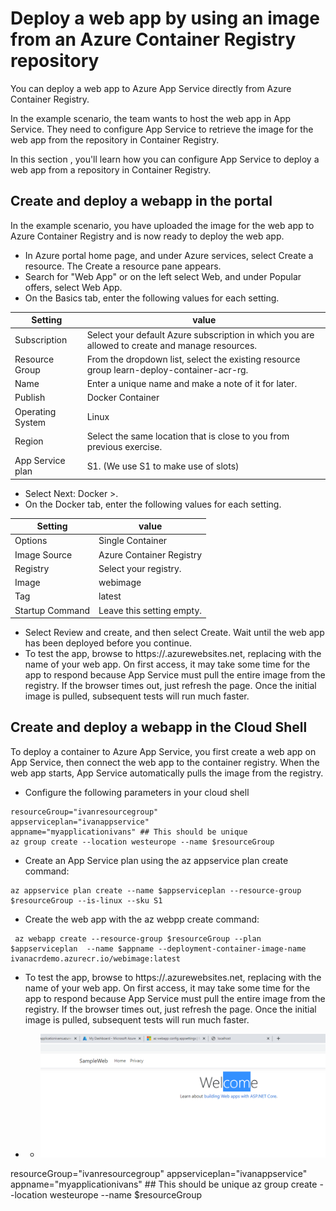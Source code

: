 # Deploy a web app by using an image from an Azure Container Registry repository
You can deploy a web app to Azure App Service directly from Azure Container Registry.

In the example scenario, the team wants to host the web app in App Service. They need to configure App Service to retrieve the image for the web app from the repository in Container Registry.

In this section , you'll learn how you can configure App Service to deploy a web app from a repository in Container Registry.

## Create and deploy a webapp in the portal 
In the example scenario, you have uploaded the image for the web app to Azure Container Registry and is now ready to deploy the web app.
- In  Azure portal home page, and under Azure services, select Create a resource. The Create a resource pane appears.
- Search for "Web App" or on the left  select Web, and under Popular offers, select Web App.
- On the Basics tab, enter the following values for each setting.

| Setting   | value |
| ------------- | ------------- |
| Subscription | Select your default Azure subscription in which you are allowed to create and manage resources. | 
| Resource Group | From the dropdown list, select the existing resource group learn-deploy-container-acr-rg. | 
| Name |  Enter a unique name and make a note of it for later.| 
| Publish |  Docker Container | 
| Operating System | Linux | 
| Region |  Select the same location that is close to you from previous exercise. | 
| App Service plan | S1. (We use S1 to make use of slots)| 
- Select Next: Docker >.
- On the Docker tab, enter the following values for each setting.

| Setting   | value |
| ------------- | ------------- |
|Options|	Single Container|
|Image Source	|Azure Container Registry|
|Registry|	Select your registry.|
|Image|	webimage|
|Tag|	latest |
|Startup Command |Leave this setting empty.|
- Select Review and create, and then select Create. Wait until the web app has been deployed before you continue.
- To test the app, browse to https://<app-name>.azurewebsites.net, replacing <app-name> with the name of your web app. On first access, it may take some time for the app to respond because App Service must pull the entire image from the registry. If the browser times out, just refresh the page. Once the initial image is pulled, subsequent tests will run much faster.

## Create and deploy a webapp in the Cloud Shell  

To deploy a container to Azure App Service, you first create a web app on App Service, then connect the web app to the container registry. When the web app starts, App Service automatically pulls the image from the registry.
- Configure the following parameters in your cloud shell 
```
resourceGroup="ivanresourcegroup"
appserviceplan="ivanappservice"
appname="myapplicationivans" ## This should be unique
az group create --location westeurope --name $resourceGroup
```
- Create an App Service plan using the az appservice plan create command:
```
az appservice plan create --name $appserviceplan --resource-group $resourceGroup --is-linux --sku S1
```
- Create the web app with the az webpp create command:
```
 az webapp create --resource-group $resourceGroup --plan $appserviceplan  --name $appname --deployment-container-image-name ivanacrdemo.azurecr.io/webimage:latest 
```
- To test the app, browse to https://<app-name>.azurewebsites.net, replacing <app-name> with the name of your web app. On first access, it may take some time for the app to respond because App Service must pull the entire image from the registry. If the browser times out, just refresh the page. Once the initial image is pulled, subsequent tests will run much faster.

-  -  ![webapüp](./img/1webapp.png)

resourceGroup="ivanresourcegroup"
appserviceplan="ivanappservice"
appname="myapplicationivans" ## This should be unique
az group create --location westeurope --name $resourceGroup